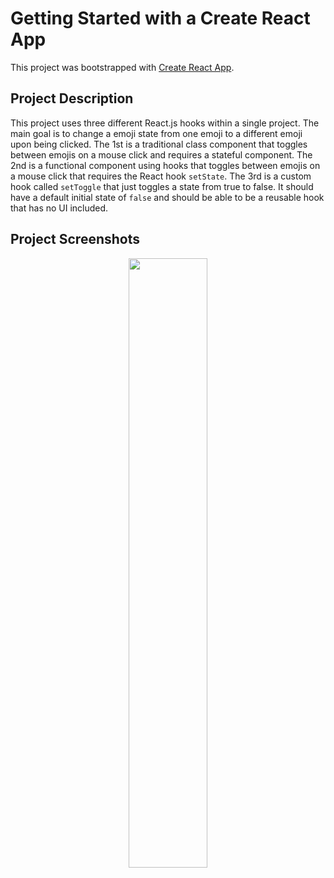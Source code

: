 # Getting Started with a Create React App

This project was bootstrapped with [Create React App](https://github.com/facebook/create-react-app).

## Project Description

This project uses three different React.js hooks within a single project. The main goal is to change a emoji state from one emoji to a different emoji upon being clicked. The 1st is a traditional class component that toggles between emojis on a mouse click and requires a stateful component. The 2nd is a functional component using hooks that toggles between emojis on a mouse click that requires the React hook `setState`. The 3rd is a custom hook called `setToggle` that just toggles a state from true to false. It should have a default initial state of `false` and should be able to be a reusable hook that has no UI included.

## Project Screenshots

<p align="center">
  <img src="https://user-images.githubusercontent.com/40038829/144702578-19990484-b756-4742-b93f-5fce7dc21fd3.png" width=50% height=50%>
</p>
<!-- ![image](https://user-images.githubusercontent.com/40038829/144702578-19990484-b756-4742-b93f-5fce7dc21fd3.png)

![image](https://user-images.githubusercontent.com/40038829/144702594-6bf1d488-3906-4480-816c-572dd9cba93d.png) -->
<p align="center">
  <img src="https://user-images.githubusercontent.com/40038829/144702594-6bf1d488-3906-4480-816c-572dd9cba93d.png" width=50% height=50%>
</p>

## Available Scripts

In the project directory, you can run:

### `npm start`

Runs the app in the development mode.\
Open [http://localhost:3000](http://localhost:3000) to view it in the browser.

The page will reload if you make edits.\
You will also see any lint errors in the console.

### `npm test`

Launches the test runner in the interactive watch mode.\
See the section about [running tests](https://facebook.github.io/create-react-app/docs/running-tests) for more information.

### `npm run build`

Builds the app for production to the `build` folder.\
It correctly bundles React in production mode and optimizes the build for the best performance.

The build is minified and the filenames include the hashes.\
Your app is ready to be deployed!

See the section about [deployment](https://facebook.github.io/create-react-app/docs/deployment) for more information.

### `npm run eject`

**Note: this is a one-way operation. Once you `eject`, you can’t go back!**

If you aren’t satisfied with the build tool and configuration choices, you can `eject` at any time. This command will remove the single build dependency from your project.

Instead, it will copy all the configuration files and the transitive dependencies (webpack, Babel, ESLint, etc) right into your project so you have full control over them. All of the commands except `eject` will still work, but they will point to the copied scripts so you can tweak them. At this point you’re on your own.

You don’t have to ever use `eject`. The curated feature set is suitable for small and middle deployments, and you shouldn’t feel obligated to use this feature. However we understand that this tool wouldn’t be useful if you couldn’t customize it when you are ready for it.

## Learn More

You can learn more in the [Create React App documentation](https://facebook.github.io/create-react-app/docs/getting-started).

To learn React, check out the [React documentation](https://reactjs.org/).

### Code Splitting

This section has moved here: [https://facebook.github.io/create-react-app/docs/code-splitting](https://facebook.github.io/create-react-app/docs/code-splitting)

### Analyzing the Bundle Size

This section has moved here: [https://facebook.github.io/create-react-app/docs/analyzing-the-bundle-size](https://facebook.github.io/create-react-app/docs/analyzing-the-bundle-size)

### Making a Progressive Web App

This section has moved here: [https://facebook.github.io/create-react-app/docs/making-a-progressive-web-app](https://facebook.github.io/create-react-app/docs/making-a-progressive-web-app)

### Advanced Configuration

This section has moved here: [https://facebook.github.io/create-react-app/docs/advanced-configuration](https://facebook.github.io/create-react-app/docs/advanced-configuration)

### Deployment

This section has moved here: [https://facebook.github.io/create-react-app/docs/deployment](https://facebook.github.io/create-react-app/docs/deployment)

### `npm run build` fails to minify

This section has moved here: [https://facebook.github.io/create-react-app/docs/troubleshooting#npm-run-build-fails-to-minify](https://facebook.github.io/create-react-app/docs/troubleshooting#npm-run-build-fails-to-minify)
